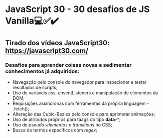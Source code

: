 # JavaScript 30 - 30 desafios de JS Vanilla:computer::white_check_mark::heavy_check_mark:
## Tirado dos vídeos **JavaScript30**: https://javascript30.com/

### Desafios para aprender coisas novas e sedimentar conhecimentos já adquiridos:

* Navegação pelo console do navegador para inspecionar e testar resultados de scripts;
* Uso de variáveis css, enventListeners e manipulação de elementos da DOM;
* Requisições assincronas com ferramentas da própria linguagem - .fetch();
* Alteração das Cubic-Bezies pelo console para aprimorar animações;
* Uso de atributos próprios para taags do tipo **data-***;
* Uso de *pseudo-elementos* e *transitions* no CSS;
* Busca de termos específicos com *regex*;


